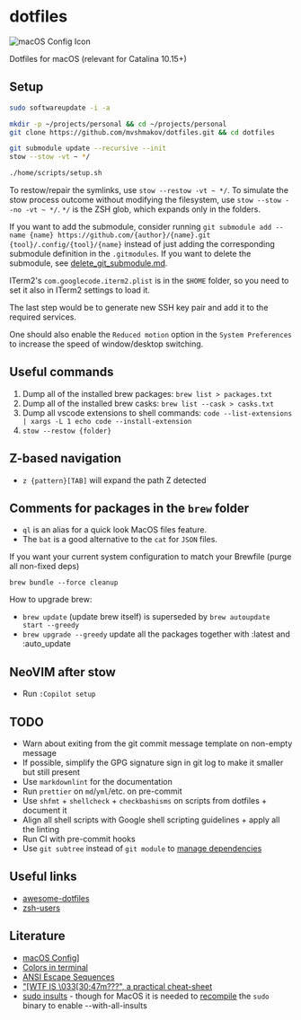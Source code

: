 # dotfiles

![macOS Config Icon](https://www.alchemists.io/images/projects/mac_os-config/icon.png "macOS Config Icon")

Dotfiles for macOS (relevant for Catalina 10.15+)

## Setup

```bash
sudo softwareupdate -i -a

mkdir -p ~/projects/personal && cd ~/projects/personal
git clone https://github.com/mvshmakov/dotfiles.git && cd dotfiles

git submodule update --recursive --init
stow --stow -vt ~ */

./home/scripts/setup.sh
```

To restow/repair the symlinks, use `stow --restow -vt ~ */`. To simulate the stow process outcome without modifying the filesystem, use `stow --stow --no -vt ~ */`. `*/` is the ZSH glob, which expands only in the folders.

If you want to add the submodule, consider running `git submodule add --name {name} https://github.com/{author}/{name}.git {tool}/.config/{tool}/{name}` instead of just adding the corresponding submodule definition in the `.gitmodules`. If you want to delete the submodule, see [delete_git_submodule.md](https://gist.github.com/myusuf3/7f645819ded92bda6677?permalink_comment_id=2696221#gistcomment-2696221).

ITerm2's `com.googlecode.iterm2.plist` is in the `$HOME` folder, so you need to set it also in ITerm2 settings to load it.

The last step would be to generate new SSH key pair and add it to the required services.

One should also enable the `Reduced motion` option in the `System Preferences` to increase the speed of window/desktop switching.

## Useful commands

1. Dump all of the installed brew packages: `brew list > packages.txt`
2. Dump all of the installed brew casks: `brew list --cask > casks.txt`
3. Dump all vscode extensions to shell commands: `code --list-extensions | xargs -L 1 echo code --install-extension`
4. `stow --restow {folder}`

## Z-based navigation

- `z {pattern}[TAB]` will expand the path Z detected

## Comments for packages in the `brew` folder

- `ql` is an alias for a quick look MacOS files feature.
- The `bat` is a good alternative to the `cat` for `JSON` files.

If you want your current system configuration to match your Brewfile (purge all non-fixed deps)

`brew bundle --force cleanup`

How to upgrade brew:

- `brew update` (update brew itself) is superseded by `brew autoupdate start --greedy`
- `brew upgrade --greedy` update all the packages together with :latest and :auto_update

## NeoVIM after stow

- Run `:Copilot setup`

## TODO

- Warn about exiting from the git commit message template on non-empty message
- If possible, simplify the GPG signature sign in git log to make it smaller but still present
- Use `markdownlint` for the documentation
- Run `prettier` on `md`/`yml`/etc. on pre-commit
- Use `shfmt` + `shellcheck` + `checkbashisms` on scripts from dotfiles + document it
- Align all shell scripts with Google shell scripting guidelines + apply all the linting
- Run CI with pre-commit hooks
- Use `git subtree` instead of `git module` to [manage dependencies](https://www.atlassian.com/git/tutorials/git-subtree)

## Useful links

- [awesome-dotfiles](https://github.com/webpro/awesome-dotfiles)
- [zsh-users](https://github.com/zsh-users)

## Literature

- [macOS Config](https://www.alchemists.io/mac-os-config/)]
- [Colors in terminal](https://gist.github.com/XVilka/8346728#true-color-detection)
- [ANSI Escape Sequences](https://gist.github.com/fnky/458719343aabd01cfb17a3a4f7296797)
- ["\[WTF IS \033\[30;47m???", a practical cheat-sheet](https://gist.github.com/DNA/ebb9258089e9e1dfd08c58695b3cd6f1)
- [sudo insults](https://www.sudo.ws/posts/2019/11/which-sudo-users-to-insult-sudo-configuration-basics/#__enabling-insults__) - though for MacOS it is needed to [recompile](https://apple.stackexchange.com/questions/257405/how-do-i-install-sudo-insults-on-mac) the `sudo` binary to enable --with-all-insults

